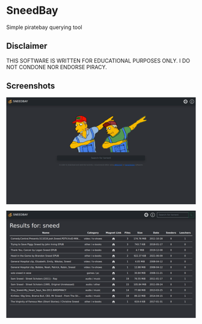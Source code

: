 # SneedBay
Simple piratebay querying tool

## Disclaimer

THIS SOFTWARE IS WRITTEN FOR EDUCATIONAL PURPOSES ONLY. I DO NOT CONDONE NOR ENDORSE PIRACY.

## Screenshots

![Home Page](images/home.png)

![Torrents Result](images/query.png)


